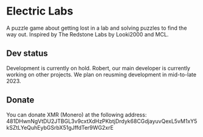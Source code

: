 # Electric Labs
A puzzle game about getting lost in a lab and solving puzzles to find the way out.
Inspired by The Redstone Labs by Looki2000 and MCL.

## Dev status
Development is currently on hold.
Robert, our main developer is currently working on other projects.
We plan on reusming development in mid-to-late 2023.

## Donate
You can donate XMR (Monero) at the following address: 481DHwnNgVtDU2JTBGL3v9cxtXdHzPKbtjDrdyk68CGdjayuvQexL5vM1xY5kSZtLYeQuhEybGSrbX51gJffdTer9WG2xrE
